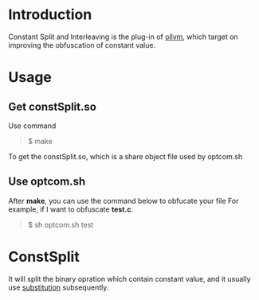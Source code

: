 # Introduction
Constant Split and Interleaving is the plug-in of [ollvm](https://github.com/obfuscator-llvm/obfuscator),
which target on improving the obfuscation of constant value.

# Usage
## Get constSplit.so
Use command 
> $ make 

To get the constSplit.so, which is a share object file used by optcom.sh
## Use optcom.sh
After **make**, you can use the command below to obfucate your file
For example, if I want to obfuscate **test.c**.
> $ sh optcom.sh test

# ConstSplit
It will split the binary opration which contain constant value, 
and it usually use [substitution](https://github.com/obfuscator-llvm/obfuscator/wiki/Instructions-Substitution) subsequently.
